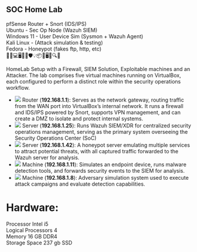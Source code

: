 ## SOC Home Lab
pfSense Router + Snort (IDS/IPS)<br>
Ubuntu - Sec Op Node (Wazuh SIEM)<br>
Windows 11 - User Device Sim (Sysmon + Wazuh Agent)<br>
Kali Linux - (Attack simulation & testing)<br>
Fedora - Honeypot (fakes ftp, http, etc) <br>
🚨🔧💻🖥️🔌🌐🛡️💡📦🤖🖥️🧱🔍🎯

HomeLab Setup with a Firewall, SIEM Solution, Exploitable machines and an Attacker.
The lab comprises five virtual machines running on VirtualBox, each configured to perform a distinct role within the security operations workflow. <br>
- <a href="https://www.pfsense.org/"><img src="https://img.shields.io/badge/pfSense-394B5A?logo=pfsense&logoColor=white" /></a> Router (**192.168.1.1**): Serves as the network gateway, routing traffic from the WAN port into VirtualBox’s internal network. It runs a firewall and IDS/IPS powered by Snort, supports VPN management, and can create a DMZ to isolate and protect internal systems.
- <a href="https://ubuntu.com/"><img src="https://img.shields.io/badge/Ubuntu-E95420?logo=ubuntu&logoColor=white" /></a> Server (**192.168.1.25**): Runs Wazuh SIEM/XDR for centralized security operations management, serving as the primary system overseeing the Security Operations Center (SoC)
- <a href="https://fedoraproject.org/"><img src="https://img.shields.io/badge/Fedora-294172?logo=fedora&logoColor=white" /></a> Server (**192.168.1.42**): A honeypot server emulating multiple services to attract potential threats, with all captured traffic forwarded to the Wazuh server for analysis.
- <a href="https://www.microsoft.com/en-us/software-download/windows11"><img src="https://img.shields.io/badge/Windows%2011-0078D6?logo=windows&logoColor=white" /></a> Machine (**192.168.1.11**): Simulates an endpoint device, runs malware detection tools, and forwards security events to the SIEM for analysis.
- <a href="https://www.kali.org/"><img src="https://img.shields.io/badge/Kali_Linux-557C94?logo=linux&logoColor=white&style=for-the-badge" /></a> Machine (**192.168.1.8**): Adversary simulation system used to execute attack campaigns and evaluate detection capabilities.

# Hardware:<br>
Processor	Intel i5<br>
Logical Processors 	4<br>
Memory	16 GB DDR4<br>
Storage Space	237 gb SSD

